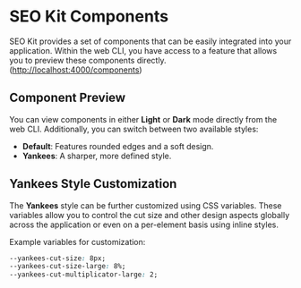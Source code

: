 # SEO Kit Components

SEO Kit provides a set of components that can be easily integrated into your application. Within the web CLI, you have access to a feature that allows you to preview these components directly. ([http://localhost:4000/components](http://localhost:4000/components))

## Component Preview

You can view components in either **Light** or **Dark** mode directly from the web CLI. Additionally, you can switch between two available styles:

- **Default**: Features rounded edges and a soft design.
- **Yankees**: A sharper, more defined style.

## Yankees Style Customization

The **Yankees** style can be further customized using CSS variables. These variables allow you to control the cut size and other design aspects globally across the application or even on a per-element basis using inline styles.

Example variables for customization:

```css
--yankees-cut-size: 8px;
--yankees-cut-size-large: 8%;
--yankees-cut-multiplicator-large: 2;
